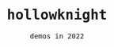 <h1 align='center'>
   <samp> hollowknight </samp>
</h1>
<p align = "center">
  <samp> demos in 2022 </samp>
</p>
